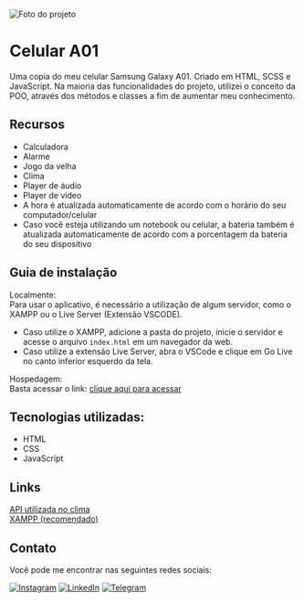![Foto do projeto](https://github.com/lezzin/celular-a01/assets/103830032/4e59dbe4-02df-4bec-a3f4-e15a70f92500)

# Celular A01

Uma copia do meu celular Samsung Galaxy A01. Criado em HTML, SCSS e JavaScript.
Na maioria das funcionalidades do projeto, utilizei o conceito da POO, através dos métodos e classes a fim de aumentar meu conhecimento.

## Recursos
 
- Calculadora
- Alarme
- Jogo da velha
- Clima
- Player de áudio
- Player de video
- A hora é atualizada automaticamente de acordo com o horário do seu computador/celular
- Caso você esteja utilizando um notebook ou celular, a bateria também é atualizada automaticamente de acordo com a porcentagem da bateria do seu dispositivo

## Guia de instalação

Localmente:<br>
Para usar o aplicativo, é necessário a utilização de algum servidor, como o XAMPP ou o Live Server (Extensão VSCODE). 
* Caso utilize o XAMPP, adicione a pasta do projeto, inicie o servidor e acesse o arquivo `index.html` em um navegador da web. <br>
* Caso utilize a extensão Live Server, abra o VSCode e clique em Go Live no canto inferior esquerdo da tela.
 
Hospedagem:<br>
Basta acessar o link: [clique aqui para acessar](https://celular-a01.vercel.app/)

## Tecnologias utilizadas:

* HTML
* CSS
* JavaScript

## Links

[API utilizada no clima](https://openweathermap.org/api)
<br>
[XAMPP (recomendado)](https://www.apachefriends.org/download.html)

## Contato
Você pode me encontrar nas seguintes redes sociais:

[![Instagram](https://img.shields.io/badge/Instagram-E4405F?style=for-the-badge&logo=instagram&logoColor=white)](https://www.instagram.com/leandroadrian_/)
[![LinkedIn](https://img.shields.io/badge/LinkedIn-0077B5?style=for-the-badge&logo=linkedin&logoColor=white)](https://www.linkedin.com/in/leandro-adrian)
[![Telegram](https://img.shields.io/badge/Telegram-2CA5E0?style=for-the-badge&logo=telegram&logoColor=white)](https://t.me/LeandroAdrian)
